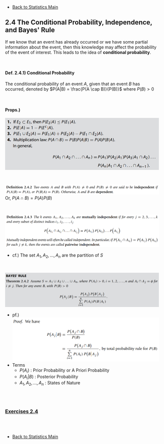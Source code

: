 * [Back to Statistics Main](../../main.md)

## 2.4 The Conditional Probability, Independence, and Bayes' Rule   
If we know that an event has already occurred or we have some partial information about the event, then this knowledge may affect the probability of the event of interest. This leads to the idea of **conditional probability**.

<br>

#### Def. 2.4.1) Conditional Probability
The conditional probability of an event $A$, given that an event $B$ has occurred, denoted
by $P(A|B) = \frac{P(A \cap B)}{P(B)}$ where $P(B) \gt 0$

<br>

#### Props.)
![](./images/040101.png)

<br>

![](./images/040102.png)
Or, $P(A \cap B) = P(A)P(B)$

<br>

![](./images/040103.png)
* cf.) The set $A_1, A_2, \dots, A_n$ are the partition of $S$

<br>

![](./images/040104.png)
* pf.)
  ![](./images/040105.png)
* Terms
  * $P(A_i)$ : Prior Probability or A Priori Probability
  * $P(A_i|B)$ : Posterior Probability
  * $A_1, A_2, \dots, A_n$ : States of Nature


<br><br>

### [Exercises 2.4](./exercises.md)

<br><br>

* [Back to Statistics Main](../../main.md)